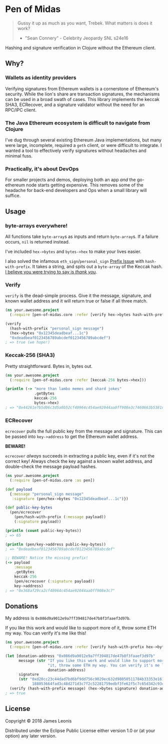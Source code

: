 # Pen of Midas

> Gussy it up as much as you want, Trebek. What matters is does it work?  
> - "Sean Connery" - Celebrity Jeopardy SNL s24e16

Hashing and signature verification in Clojure without the Ethereum client.

## Why?

### Wallets as identity providers

Verifying signatures from Ethereum wallets is a cornerstone of Ethereum's
security. While the lion's share are transaction signatures, the mechanisms can
be used in a broad swath of cases. This library implements the keccak SHA3,
ECRecover, and a signature validator without the need for an RPC/IPC client.

### The Java Ethereum ecosystem is difficult to navigate from Clojure

I've dug through several existing Ethereum Java implementations, but many were
large, incomplete, required a `geth` client, or were difficult to integrate.
I wanted a tool to effectively verify signatures without headaches and minimal
fuss.

### Practically, it's about DevOps

For smaller projects and demos, deploying both an app *and* the go-ethereum
node starts getting expensive. This removes some of the headache for back-end
developers and Ops when a small library will suffice.

## Usage

### byte-arrays everywhere!

All functions take `byte-array`s as inputs and return `byte-array`s. If a
failure occurs, `nil` is returned instead.

I've included `hex->bytes` and `bytes->hex` to make your lives easier.

I also solved the infamous `eth_sign`/`personal_sign` [Prefix Issue][issue] 
with `hash-with-prefix`. It takes a string, and spits out a `byte-array` of
the Keccak hash. [I believe you were trying to say is *thank you*][thank-you?].

### Verify

`verify` is the dead-simple process. Give it the message, signature, and
known wallet address and it will return true or false if all three match.

```clojure
(ns your.awesome.project
  (:require [pen-of-midas.core :refer [verify hex->bytes hash-with-prefix])

(verify
  (hash-with-prefix "personal_sign message")
  (hex->bytes "0x12345deadbeaf...1c")
  "0xdeadbeaf0123456789abcdef0123456789abcdef")
; => true (we hope!)
```

### Keccak-256 (SHA3)

Pretty straightforward. Bytes in, bytes out.

```clojure
(ns your.awesome.project
  (:require [pen-of-midas.core :refer [keccak-256 bytes->hex]))

(println (-> "more than lambo memes and shard jokes"
             .getBytes
             keccak-256
             bytes->hex)
; => "0x44261e7b5d06c3d5a0b52cf40964c454ae92044aa0ff908e3c7460663b5381db"
```

### ECRecover

`ecrecover` pulls the full public key from the message and signature. This can
be passed into `key->address` to get the Ethereum wallet address.

**BEWARE!**

`ecrecover` *always* succeeds in extracting a public key, even if it's not
the correct key! Always check the key against a known wallet address, and
double-check the message payload hashes.

```clojure
(ns your.awesome.project
  (:require [pen-of-midas.core :as pen])

(def payload
  {:message "personal_sign message"
   :signature (pen/hex->bytes "0x12345deadbeaf...1c")})

(def public-key-bytes
  (pen/ecrecover
    (pen/hash-with-prefix (:message payload))
    (:signature payload))

(println (count public-key-bytes))
; => 65

(println (pen/key->address public-key-bytes))
; => "0xdeadbeaf0123456789abcdef0123456789abcdef"

;; BEWARE! Notice the missing prefix!
(-> payload
    :message
    .getBytes
    keccak-256
    (pen/ecrecover (:signature payload))
    key->address)
; => "0x368af29ca2cf40964c454ae92044aa0ff908e3c7"
```

## Donations

My address is `0x086d9a9012e9a7ff394817de47b8f3faaef3d97b`.

If you like this work and would like to support more of it, throw some ETH my
way. You can verify it's me like this!

```clojure
(ns your.awesome.project
  (:require [pen-of-midas.core :refer [verify hash-with-prefix hex->bytes]))

(let [donation-address "0x086d9a9012e9a7ff394817de47b8f3faaef3d97b"
      message (str "If you like this work and would like to support more of "
                   "it, throw some ETH my way. You can verify it's me like this!"
                   donation-address)
      signature
      (str "0xd20cc23c44dad7bd6bf9dd756c9029ec632d98050511784b33353e161cce3d13
            188053664fad3c48d271d3c7f2c52281759edbf3fe62f5c7c65d342c93c9fd391b")]
  (verify (hash-with-prefix message) (hex->bytes signature) donation-address))
; => true
```

## License

Copyright © 2018 James Leonis

Distributed under the Eclipse Public License either version 1.0 or (at
your option) any later version.

[issue]: https://github.com/ethereum/go-ethereum/issues/14794

[thank-you?]: https://youtu.be/79DijItQXMM?t=4s

